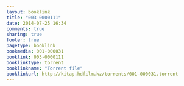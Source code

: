 ```yaml
---
layout: booklink
title: "003-0000111"
date: 2014-07-25 16:34
comments: true
sharing: true
footer: true
pagetype: booklink 
bookmedia: 001-000031
booklink: 003-0000111
booklinktype: torrent
booklinkname: "Torrent file"
booklinkurl: http://kitap.hdfilm.kz/torrents/001-000031.torrent
---
```

